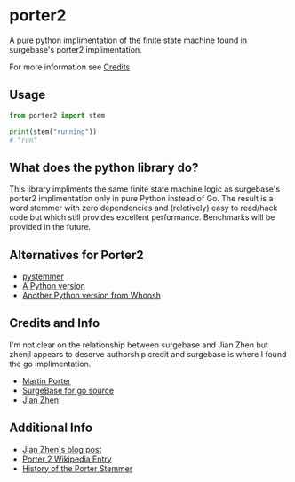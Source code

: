 # porter2
A pure python implimentation of the finite state machine found in surgebase's porter2 implimentation. 

For more information see [Credits](#credits-and-info)

## Usage
```python
from porter2 import stem

print(stem("running"))
# "run"
```

## What does the python library do?
This library impliments the same finite state machine logic as surgebase's porter2 implimentation only in pure Python instead of Go. The result is a word stemmer with zero dependencies and (reletively) easy to read/hack code but which still provides excellent performance. Benchmarks will be provided in the future.

## Alternatives for Porter2
* [pystemmer](https://github.com/snowballstem/pystemmer)
* [A Python version](https://github.com/evandempsey/porter2-stemmer)
* [Another Python version from Whoosh](https://github.com/mchaput/whoosh/blob/main/src/whoosh/lang/porter2.py)

## Credits and Info
I'm not clear on the relationship between surgebase and Jian Zhen but zhenjl appears to deserve authorship credit and surgebase is where I found the go implimentation.
* [Martin Porter](https://en.wikipedia.org/wiki/Martin_Porter)
* [SurgeBase for go source](https://github.com/surgebase/porter2)
* [Jian Zhen](https://github.com/zhenjl)

## Additional Info
* [Jian Zhen's blog post](https://zhen.org/blog/generating-porter2-fsm-for-fun-and-performance/)
* [Porter 2 Wikipedia Entry](https://en.wikipedia.org/wiki/Stemming)
* [History of the Porter Stemmer](https://tartarus.org/martin/PorterStemmer/)
